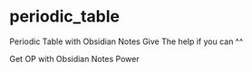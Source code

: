 # periodic_table
Periodic Table with Obsidian Notes
Give The help if you can ^^

Get OP with Obsidian Notes Power
